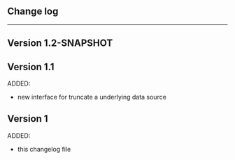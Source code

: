 ## Change log
----------------------

Version 1.2-SNAPSHOT
-------------

Version 1.1
-------------

ADDED:
 
- new interface for truncate a underlying data source

Version 1
-------------

ADDED:
 
- this changelog file
